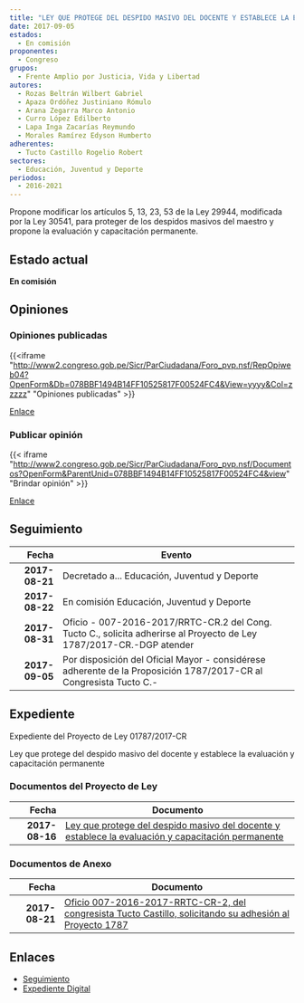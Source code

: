 ```yaml
---
title: "LEY QUE PROTEGE DEL DESPIDO MASIVO DEL DOCENTE Y ESTABLECE LA EVALUACIÓN Y CAPACITACIÓN PERMANENTE"
date: 2017-09-05
estados: 
  - En comisión
proponentes: 
  - Congreso
grupos: 
  - Frente Amplio por Justicia, Vida y Libertad
autores: 
  - Rozas Beltrán Wilbert Gabriel
  - Apaza Ordóñez Justiniano Rómulo
  - Arana Zegarra Marco Antonio
  - Curro López Edilberto
  - Lapa Inga Zacarías Reymundo
  - Morales Ramírez Edyson Humberto
adherentes: 
  - Tucto Castillo Rogelio Robert
sectores: 
  - Educación, Juventud y Deporte
periodos: 
  - 2016-2021
---
```


Propone modificar los artículos 5, 13, 23, 53 de la Ley 29944, modificada por la Ley 30541, para proteger de los despidos masivos del maestro y propone la evaluación y capacitación permanente.


## Estado actual

**En comisión**

## Opiniones

### Opiniones publicadas

{{<iframe "http://www2.congreso.gob.pe/Sicr/ParCiudadana/Foro_pvp.nsf/RepOpiweb04?OpenForm&Db=078BBF1494B14FF10525817F00524FC4&View=yyyy&Col=zzzzz" "Opiniones publicadas" >}}

[Enlace](http://www2.congreso.gob.pe/Sicr/ParCiudadana/Foro_pvp.nsf/RepOpiweb04?OpenForm&Db=078BBF1494B14FF10525817F00524FC4&View=yyyy&Col=zzzzz)
### Publicar opinión

{{< iframe "http://www2.congreso.gob.pe/Sicr/ParCiudadana/Foro_pvp.nsf/Documentos?OpenForm&ParentUnid=078BBF1494B14FF10525817F00524FC4&view" "Brindar opinión" >}}

[Enlace](http://www2.congreso.gob.pe/Sicr/ParCiudadana/Foro_pvp.nsf/Documentos?OpenForm&ParentUnid=078BBF1494B14FF10525817F00524FC4&view)

## Seguimiento

| Fecha | Evento |
|------:|--------|
| **2017-08-21** | Decretado a... Educación, Juventud y Deporte|
| **2017-08-22** | En comisión Educación, Juventud y Deporte|
| **2017-08-31** | Oficio - 007-2016-2017/RRTC-CR.2 del Cong. Tucto C., solicita adherirse al Proyecto de Ley 1787/2017-CR.-DGP atender|
| **2017-09-05** | Por disposición del Oficial Mayor - considérese adherente de la Proposición 1787/2017-CR al Congresista Tucto C.-|


## Expediente

Expediente del Proyecto de Ley 01787/2017-CR

Ley que protege del despido masivo del docente y establece la evaluación y capacitación permanente


### Documentos del Proyecto de Ley

| Fecha | Documento |
|------:|--------|
| **2017-08-16** | [Ley que protege del despido masivo del docente y establece la evaluación y capacitación permanente](http://www.leyes.congreso.gob.pe/Documentos/2016_2021/Proyectos_de_Ley_y_de_Resoluciones_Legislativas/PL0178720170816.D...pd) |

### Documentos de Anexo

| Fecha | Documento |
|------:|--------|
| **2017-08-21** | [Oficio 007-2016-2017-RRTC-CR-2, del congresista Tucto Castillo, solicitando su adhesión al Proyecto 1787](http://www.leyes.congreso.gob.pe/Documentos/2016_2021/Adhesiones/Proyectos_de_Ley/OFICIO-007-2016-2017-RRTC-CR-2.pdf) |

## Enlaces 

- [Seguimiento](http://www2.congreso.gob.pe/Sicr/TraDocEstProc/CLProLey2016.nsf/f7fff46988ca05b1052578e100829cc7/2444d5afd82dcc110525817f00508801?OpenDocument)
- [Expediente Digital](http://www2.congreso.gob.pe/Sicr/TraDocEstProc/CLProLey2016.nsf/f7fff46988ca05b1052578e100829cc7/2444d5afd82dcc110525817f00508801?OpenDocument&Click=05257FB7005EB655.eb71d0cf91d8294e05256cdf006b5706/$Body/0.1C6C)
